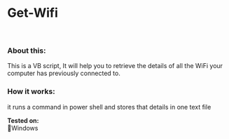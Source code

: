 <!DOCTYPE html>
<html lang="en">
<head>
  


</head>
<body>
<h1> Get-Wifi </h1>
<br>
<h3>About this:</h3>
<p>This is a VB script, It will help you to retrieve the details of all the WiFi your computer has previously connected to.</p>

<h3>How it works:</h3>
<p>it runs a command in power shell and stores that details in one text file </p>

<p><strong>Tested on:</strong>
  <br>🔹Windows </p>


</body>
</html>


